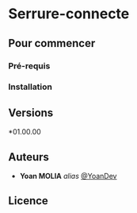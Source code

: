 # Serrure-connecte

## Pour commencer

### Pré-requis

### Installation

## Versions
*01.00.00

## Auteurs
* **Yoan MOLIA** _alias_ [@YoanDev](https://github.com/YoanDev)

## Licence
